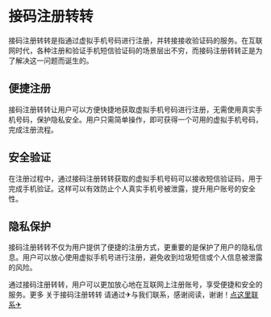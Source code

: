 # 接码注册转转

接码注册转转是指通过虚拟手机号码进行注册，并转接接收验证码的服务。在互联网时代，各种注册和验证手机短信验证码的场景层出不穷，而接码注册转转正是为了解决这一问题而诞生的。

## 便捷注册

接码注册转转让用户可以方便快捷地获取虚拟手机号码进行注册，无需使用真实手机号码，保护隐私安全。用户只需简单操作，即可获得一个可用的虚拟手机号码，完成注册流程。

## 安全验证

在注册过程中，通过接码注册转转获取的虚拟手机号码可以接收短信验证码，用于完成手机验证。这样可以有效防止个人真实手机号被泄露，提升用户账号的安全性。

## 隐私保护

接码注册转转不仅为用户提供了便捷的注册方式，更重要的是保护了用户的隐私信息。用户可以放心使用虚拟手机号进行注册，避免收到垃圾短信或个人信息被泄露的风险。

通过接码注册转转，用户可以更加放心地在互联网上注册账号，享受便捷和安全的服务。更多 关于接码注册转转 请通过✈与我们联系，感谢阅读，谢谢！[点这里联系✈](https://w.k02.cc)